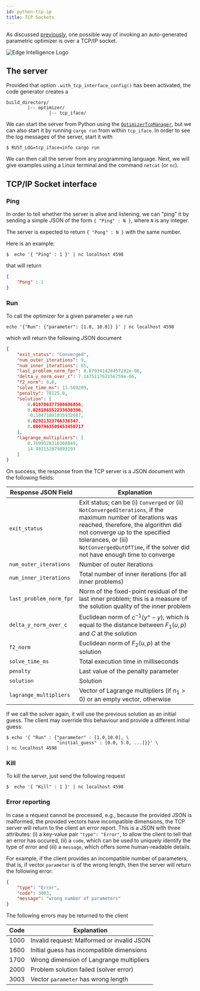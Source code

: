 ```yaml
---
id: python-tcp-ip
title: TCP Sockets
---
```


<script type="text/x-mathjax-config">MathJax.Hub.Config({tex2jax: {inlineMath: [['$','$'], ['\\(','\\)']]}});</script>
<script type="text/javascript" async src="https://cdn.mathjax.org/mathjax/latest/MathJax.js?config=TeX-AMS-MML_HTMLorMML"></script>

As discussed [previously], one possible way of invoking an auto-generated parametric
optimizer is over a TCP/IP socket. 

[previously]: /optimization-engine/docs/python-interface#calling-the-optimizer

<img src="/optimization-engine/img/edge_intelligence.png" alt="Edge Intelligence Logo"/>

## The server

Provided that option `.with_tcp_interface_config()` has been activated, the code
generator creates a

```text
build_directory/
        |-- optimizer/
                |-- tcp_iface/
```

We can start the server from Python using the [`OptimizerTcpManager`], but we can 
also start it by running `cargo run` from within `tcp_iface`. In order to see the 
log messages of the server, start it with

```shell
$ RUST_LOG=tcp_iface=info cargo run
```
We can then call the server from any programming language. Next, we will give examples
using a Linux terminal and the command `netcat` (or `nc`).

[`OptimizerTcpManager`]: /optimization-engine/docs/python-interface#calling-the-optimizer


## TCP/IP Socket interface

### Ping

In order to tell whether the server is alive and listening, we can "ping" it
by sending a simple JSON of the form `{ "Ping" : N }`, where `N` is any integer.

The server is expected to return `{ "Pong" : N }` with the same number.

Here is an example:

```
$  echo '{ "Ping" : 1 }' | nc localhost 4598
```

that will return 

```json
{
	"Pong" : 1
}
```


### Run

To call the optimizer for a given parameter `p` we run

```
echo '{"Run": {"parameter": [1.0, 10.0]} }' | nc localhost 4598
```

which will return the following JSON document

```json
{
    "exit_status": "Converged",
    "num_outer_iterations": 9,
    "num_inner_iterations": 85,
    "last_problem_norm_fpr": 8.879341428457282e-06,
    "delta_y_norm_over_c": 7.147511762156759e-06,
    "f2_norm": 0.0,
    "solve_time_ms": 13.569209,
    "penalty": 78125.0,
    "solution": [
        0.018786377508686856,
        0.028186552233630396,
        -0.10471801035932687,
        0.02921323766336347,
        0.0007963509453450717
    ],
    "lagrange_multipliers": [
        0.7699528316368849,
        14.491152879893193
    ]
}
```

On success, the response from the TCP server is a JSON document with the 
following fields:

| Response JSON Field       | Explanation                                 |
|---------------------------|---------------------------------------------|
| `exit_status`             | Exit status; can be (i) `Converged` or (ii) `NotConvergedIterations`, if the maximum number of iterations was reached, therefore, the algorithm did not converge up to the specified tolerances, or (iii) `NotConvergedOutOfTime`, if the solver did not have enough time to converge |
| `num_outer_iterations`    | Number of outer iterations   |
| `num_inner_iterations`    | Total number of inner iterations (for all inner problems)    |
| `last_problem_norm_fpr`   | Norm of the fixed-point residual of the last inner problem; this is a measure of the solution quality of the inner problem      |
| `delta_y_norm_over_c`     | Euclidean norm of $c^{-1}(y^+-y)$, which is equal to the distance between $F_1(u, p)$ and $C$ at the solution   |
| `f2_norm`                 | Euclidean norm of $F_2(u, p)$ at the solution|
| `solve_time_ms`           | Total execution time in milliseconds |
| `penalty`                 | Last value of the penalty parameter |
| `solution`                | Solution | 
| `lagrange_multipliers`    | Vector of Lagrange multipliers (if $n_1 > 0$) or an empty vector, otherwise | 

If we call the solver again, it will use the previous solution as an initial 
guess. The client may override this behaviour and provide a different initial
guess:

```
$ echo '{ "Run" : {"parameter" : [1.0,10.0], \
                   "initial_guess" : [0.0, 5.0, ...]}}' \
| nc localhost 4598
```

### Kill

To kill the server, just send the following request

```
$  echo '{ "Kill" : 1 }' | nc localhost 4598
```


### Error reporting

In case a request cannot be processed, e.g., because the provided JSON is malformed, the provided vectors have incompatible dimensions, the TCP server will return to the client an error report. This is a JSON with three attributes: (i) a key-value pair `"type": "Error"`, to allow the client to tell that an error has occured, (ii) a `code`, which can be used to uniquely identify the type of error and (iii) a `message`, which offers some human-readable details.

For example, if the client provides an incompatible number of parameters, that is, if vector `parameter` is of the wrong length, then the server will return the following error:

```json
{
	"type": "Error", 
	"code": 3003, 
	"message": "wrong number of parameters"
}
```

The following errors may be returned to the client

| Code      | Explanation                                 |
|-----------|---------------------------------------------|
| 1000      | Invalid request: Malformed or invalid JSON  |
| 1600      | Initial guess has incompatible dimensions   |
| 1700      | Wrong dimension of Langrange multipliers    |
| 2000      | Problem solution failed (solver error)      |
| 3003      | Vector `parameter` has wrong length         |

